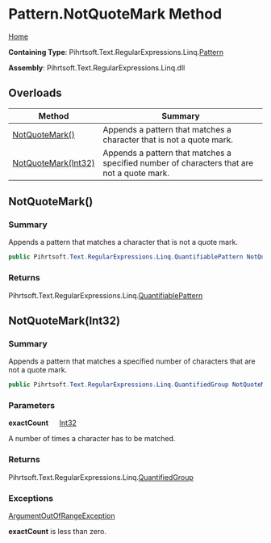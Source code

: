 # Pattern\.NotQuoteMark Method

[Home](../../../../../../README.md)

**Containing Type**: Pihrtsoft\.Text\.RegularExpressions\.Linq\.[Pattern](../README.md)

**Assembly**: Pihrtsoft\.Text\.RegularExpressions\.Linq\.dll

## Overloads

| Method | Summary |
| ------ | ------- |
| [NotQuoteMark()](#Pihrtsoft_Text_RegularExpressions_Linq_Pattern_NotQuoteMark) | Appends a pattern that matches a character that is not a quote mark\. |
| [NotQuoteMark(Int32)](#Pihrtsoft_Text_RegularExpressions_Linq_Pattern_NotQuoteMark_System_Int32_) | Appends a pattern that matches a specified number of characters that are not a quote mark\. |

## NotQuoteMark\(\) <a name="Pihrtsoft_Text_RegularExpressions_Linq_Pattern_NotQuoteMark"></a>

### Summary

Appends a pattern that matches a character that is not a quote mark\.

```csharp
public Pihrtsoft.Text.RegularExpressions.Linq.QuantifiablePattern NotQuoteMark()
```

### Returns

Pihrtsoft\.Text\.RegularExpressions\.Linq\.[QuantifiablePattern](../../QuantifiablePattern/README.md)

## NotQuoteMark\(Int32\) <a name="Pihrtsoft_Text_RegularExpressions_Linq_Pattern_NotQuoteMark_System_Int32_"></a>

### Summary

Appends a pattern that matches a specified number of characters that are not a quote mark\.

```csharp
public Pihrtsoft.Text.RegularExpressions.Linq.QuantifiedGroup NotQuoteMark(int exactCount)
```

### Parameters

**exactCount** &emsp; [Int32](https://docs.microsoft.com/en-us/dotnet/api/system.int32)

A number of times a character has to be matched\.

### Returns

Pihrtsoft\.Text\.RegularExpressions\.Linq\.[QuantifiedGroup](../../QuantifiedGroup/README.md)

### Exceptions

[ArgumentOutOfRangeException](https://docs.microsoft.com/en-us/dotnet/api/system.argumentoutofrangeexception)

**exactCount** is less than zero\.

